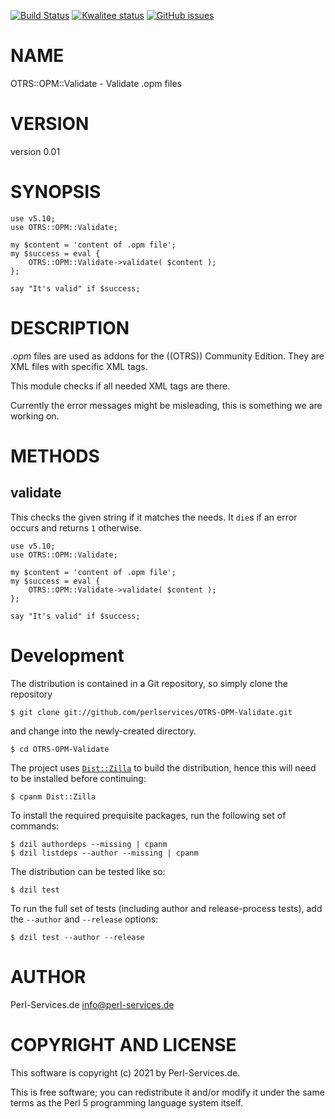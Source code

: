 [![Build Status](https://travis-ci.org/perlservices/OTRS-OPM-Validate.svg?branch=master)](https://travis-ci.org/perlservices/OTRS-OPM-Validate)
[![Kwalitee status](http://cpants.cpanauthors.org/dist/OTRS-OPM-Validate.png)](https://cpants.cpanauthors.org/dist/OTRS-OPM-Validate)
[![GitHub issues](https://img.shields.io/github/issues/perlservices/OTRS-OPM-Validate.svg)](https://github.com/perlservices/OTRS-OPM-Validate/issues)

# NAME

OTRS::OPM::Validate - Validate .opm files

# VERSION

version 0.01

# SYNOPSIS

    use v5.10;
    use OTRS::OPM::Validate;

    my $content = 'content of .opm file';
    my $success = eval {
        OTRS::OPM::Validate->validate( $content );
    };

    say "It's valid" if $success;

# DESCRIPTION

_.opm_ files are used as addons for the ((OTRS)) Community Edition. They are
XML files with specific XML tags.

This module checks if all needed XML tags are there.

Currently the error messages might be misleading, this is something we are working on.

# METHODS

## validate

This checks the given string if it matches the needs. It `die`s if an error occurs and returns `1` otherwise.

    use v5.10;
    use OTRS::OPM::Validate;

    my $content = 'content of .opm file';
    my $success = eval {
        OTRS::OPM::Validate->validate( $content );
    };

    say "It's valid" if $success;



# Development

The distribution is contained in a Git repository, so simply clone the
repository

```
$ git clone git://github.com/perlservices/OTRS-OPM-Validate.git
```

and change into the newly-created directory.

```
$ cd OTRS-OPM-Validate
```

The project uses [`Dist::Zilla`](https://metacpan.org/pod/Dist::Zilla) to
build the distribution, hence this will need to be installed before
continuing:

```
$ cpanm Dist::Zilla
```

To install the required prequisite packages, run the following set of
commands:

```
$ dzil authordeps --missing | cpanm
$ dzil listdeps --author --missing | cpanm
```

The distribution can be tested like so:

```
$ dzil test
```

To run the full set of tests (including author and release-process tests),
add the `--author` and `--release` options:

```
$ dzil test --author --release
```

# AUTHOR

Perl-Services.de <info@perl-services.de>

# COPYRIGHT AND LICENSE

This software is copyright (c) 2021 by Perl-Services.de.

This is free software; you can redistribute it and/or modify it under
the same terms as the Perl 5 programming language system itself.
